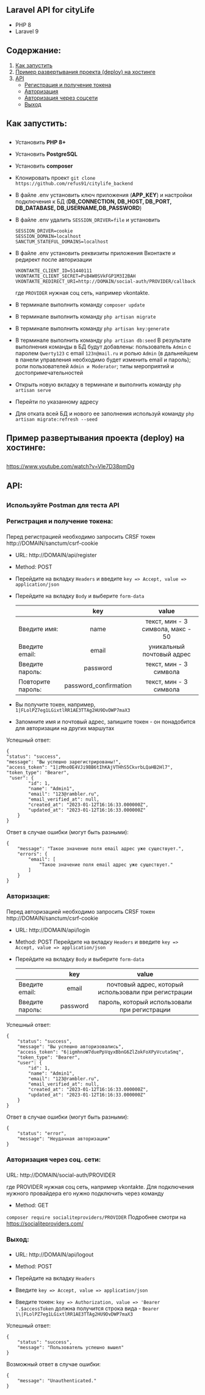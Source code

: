 ## Laravel API for cityLife

- PHP 8
- Laravel 9

## Содержание:
1. [Как запустить](#install)
2. [Пример развертывания проекта (deploy) на хостинге](#deploy)
3. [API](#api)
   - [Регистрация и получение токена](#api_register)
   - [Авторизация](#api_login)
   - [Авторизация через соцсети](#api_socialAuth)
   - [Выход](#api_logout)

## <a name="install"><h4>Как запустить:</h4></a>

- Установить **PHP 8+**

- Установить **PostgreSQL**

- Установить **composer**

- Клонировать проект ```git clone https://github.com/refus91/citylife_backend```

- В файле .env установить ключ приложения (**APP_KEY**) и настройки подключения к БД (**DB_CONNECTION, DB_HOST, DB_PORT, DB_DATABASE, DB_USERNAME,DB_PASSWORD**)

- В файле .env удалить ```SESSION_DRIVER=file``` и установить 
    ```
    SESSION_DRIVER=cookie 
    SESSION_DOMAIN=localhost 
    SANCTUM_STATEFUL_DOMAINS=localhost
    ```

- В файле .env установить реквизиты приложения Вконтакте и редирект после авторизации 
    ```
    VKONTAKTE_CLIENT_ID=51440111 
    VKONTAKTE_CLIENT_SECRET=PsB4W0SVkFGP1M3I2BAH 
    VKONTAKTE_REDIRECT_URI=http://DOMAIN/social-auth/PROVIDER/callback
    ```
    где ```PROVIDER``` нужная соц сеть, например vkontakte.

- В терминале выполнить команду ```composer update```

- В терминале выполнить команду ```php artisan migrate```

- В терминале выполнить команду ```php artisan key:generate```

- В терминале выполнить команду ```php artisan db:seed``` В результате выполнения команды в БД
будут добавлены: пользователь ```Admin``` с паролем ```Qwerty123```  с email ```123n@mail.ru``` и ролью ```Admin```
(в дальнейшем в панели управления необходимо будет изменить email и пароль); роли пользователей
  ```Admin и Moderator```; типы мероприятий и достопримечательностей

- Открыть новую вкладку в терминале и выполнить команду ```php artisan serve```

- Перейти по указанному адресу

- Для отката всей БД и нового ее заполнения используй команду ```php artisan migrate:refresh --seed```

## <a name="deploy"><h4>Пример развертывания проекта (deploy) на хостинге:</h4></a>
https://www.youtube.com/watch?v=Vle7D38pmDg

## <a name="api"><h4>API:</h4></a>

### Используйте Postman для теста API

### <a name="api_register"><h4>Регистрация и получение токена:</h4></a>

Перед регистрацией необходимо запросить CRSF токен
http://DOMAIN/sanctum/csrf-cookie

- URL: http://DOMAIN/api/register

- Method: POST

- Перейдите на вкладку ``Headers`` и введите ``key => Accept, value => application/json``

- Перейдите на вкладку ``Body`` и выберите ``form-data``

  |                   |  **key**   |             **value**             |
  |-------------------|:---------------------------------:|:---------------------------------:|
  | Введите имя:      |    name    | текст, мин - 3 символа, макс - 50 |
  | Введите email:    |   email    |     уникальный почтовый адрес     |
  | Введите пароль:   |  password  |      текст, мин - 3 символа       |
  | Повторите пароль: | password_confirmation |      текст, мин - 3 символа       |

- Вы получите токен, например, ``1|FLolPZ7eg1LGixtlRR1AE3TTAg2HU9DvDWP7maX3``
- Запомните имя и почтовый адрес, запишите токен - он понадобится для авторизации на других маршутах

Успешный ответ:
```
{
"status": "success",
"message": "Вы успешно зарегистрированы!",
"access_token": "1|zMno0E4VJi9BB6tIhKAjVTHhS5CkvrbLQaHB2Hl7",
"token_type": "Bearer",
 "user": {
        "id": 1,
        "name": "Admin1",
        "email": "123@rambler.ru",
        "email_verified_at": null,
        "created_at": "2023-01-12T16:16:33.000000Z",
        "updated_at": "2023-01-12T16:16:33.000000Z"
    }
}
```
Ответ в случае ошибки (могут быть разными):
```
{
    "message": "Такое значение поля email адрес уже существует.",
    "errors": {
        "email": [
            "Такое значение поля email адрес уже существует."
        ]
    }
}
```

### <a name="api_login"><h4>Авторизация:</h4></a>
Перед авторизацией необходимо запросить CRSF токен
http://DOMAIN/sanctum/csrf-cookie

- URL: http://DOMAIN/api/login

- Method: POST
  Перейдите на вкладку ``Headers`` и введите ``key => Accept, value => application/json``
- Перейдите на вкладку ``Body`` и выберите ``form-data``

  |                 |  **key** |                       **value**                      |
    |-----------------|:--------:|:----------------------------------------------------:|
  | Введите email:  | email    | почтовый адрес, который использовали при регистрации |
  | Введите пароль: | password | пароль, который использовали при регистрации         |


Успешный ответ:
```
{
    "status": "success",
    "message": "Вы успешно авторизовались",
    "access_token": "6|igmhnoW7duePpVqyxBbnG6ZlZokFoXPyVcutaSmq",
    "token_type": "Bearer",
    "user": {
        "id": 1,
        "name": "Admin1",
        "email": "123@rambler.ru",
        "email_verified_at": null,
        "created_at": "2023-01-12T16:16:33.000000Z",
        "updated_at": "2023-01-12T16:16:33.000000Z"
    }
}
```
Ответ в случае ошибки (могут быть разными):
```
{
    "status": "error",
    "message": "Неудачная авторизации"
}
```

### <a name="api_socialAuth"><h4>Авторизация через соц. сети:</h4></a>

URL: http://DOMAIN/social-auth/PROVIDER

где  PROVIDER нужная соц сеть, например vkontakte.
Для подключения нужного провайдера его нужно подключить через команду
- Method: GET

```composer require socialiteproviders/PROVIDER```
 Подробнее смотри на https://socialiteproviders.com/


### <a name="api_logout"><h4>Выход:</h4></a>

- URL: http://DOMAIN/api/logout

- Method: POST

- Перейдите на вкладку ``Headers``

- Введите ``key => Accept, value => application/json``

- Введите токен: ``key => Authorization, value => 'Bearer '.$accessToken``
  должна получится строка вида - ``Bearer 1\|FLolPZ7eg1LGixtlRR1AE3TTAg2HU9DvDWP7maX3``

Успешный ответ:
```
{
    "status": "success",
    "message": "Пользователь успешно вышел"
}
```
Возможный ответ в случае ошибки:
```
{
    "message": "Unauthenticated."
}
```
